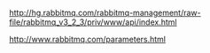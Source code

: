 ﻿http://hg.rabbitmq.com/rabbitmq-management/raw-file/rabbitmq_v3_2_3/priv/www/api/index.html

http://www.rabbitmq.com/parameters.html


